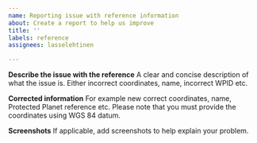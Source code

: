 ```yaml
---
name: Reporting issue with reference information
about: Create a report to help us improve
title: ''
labels: reference
assignees: lasselehtinen

---
```


**Describe the issue with the reference**
A clear and concise description of what the issue is. Either incorrect coordinates, name, incorrect WPID etc.

**Corrected information**
For example new correct coordinates, name, Protected Planet reference etc. Please note that you must provide the coordinates using WGS 84 datum. 

**Screenshots**
If applicable, add screenshots to help explain your problem.

